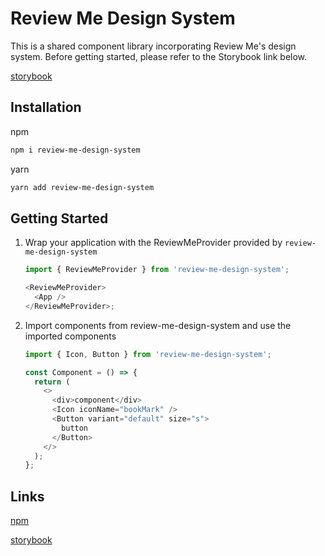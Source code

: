 # Review Me Design System

This is a shared component library incorporating Review Me's design system. Before getting started, please refer to the Storybook link below.

[storybook](https://657865daa80aa78e381921ae-bnstoadwwv.chromatic.com/?path=/story/button--default)

## Installation

npm

```bash
npm i review-me-design-system
```

yarn

```bash
yarn add review-me-design-system
```

## Getting Started

1. Wrap your application with the ReviewMeProvider provided by `review-me-design-system`

   ```javascript
   import { ReviewMeProvider } from 'review-me-design-system';

   <ReviewMeProvider>
     <App />
   </ReviewMeProvider>;
   ```

2. Import components from review-me-design-system and use the imported components

   ```javascript
   import { Icon, Button } from 'review-me-design-system';

   const Component = () => {
     return (
       <>
         <div>component</div>
         <Icon iconName="bookMark" />
         <Button variant="default" size="s">
           button
         </Button>
       </>
     );
   };
   ```

## Links

[npm](https://www.npmjs.com/package/review-me-design-system)

[storybook](https://657865daa80aa78e381921ae-topvsxmuey.chromatic.com/?path=/docs/button--docs)
